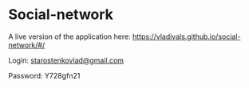 # Social-network

A live version of the application here: https://vladivals.github.io/social-network/#/

Login:
starostenkovlad@gmail.com

Password:
Y728gfn21

